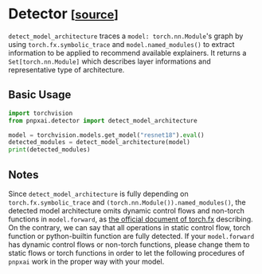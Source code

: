 # Detector <small>[[source](api/core/detector.md)]</small>

`detect_model_architecture` traces a `model: torch.nn.Module`'s graph by using `torch.fx.symbolic_trace` and `model.named_modules()` to extract information to be applied to recommend available explainers. It returns a `Set[torch.nn.Module]` which describes layer informations and representative type of architecture.

## Basic Usage

```python
import torchvision
from pnpxai.detector import detect_model_architecture

model = torchvision.models.get_model("resnet18").eval()
detected_modules = detect_model_architecture(model)
print(detected_modules)
```

## Notes

Since `detect_model_architecture` is fully depending on `torch.fx.symbolic_trace` and `(torch.nn.Module()).named_modules()`, the detected model architecture omits dynamic control flows and non-torch functions in `model.forward`, as [the official document of torch.fx](#https://pytorch.org/docs/stable/fx.html#limitations-of-symbolic-tracing) describing. On the contrary, we can say that all operations in static control flow, torch function or python-builtin function are fully detected. If your `model.forward` has dynamic control flows or non-torch functions, please change them to static flows or torch functions in order to let the following procedures of `pnpxai` work in the proper way with your model.